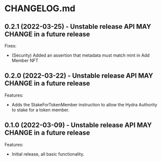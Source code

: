 # CHANGELOG.md

## 0.2.1 (2022-03-25) - Unstable release API MAY CHANGE in a future release

Fixes:

- (Security) Added an assertion that metadata must match mint in Add Member NFT

## 0.2.0 (2022-03-22) - Unstable release API MAY CHANGE in a future release

Features:

- Adds the StakeForTokenMember instruction to allow the Hydra Authority to stake for a token member.

## 0.1.0 (2022-03-09) - Unstable release API MAY CHANGE in a future release

Features:

- Initial release, all basic functionality.
